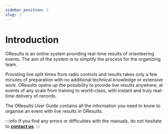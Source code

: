 ```yaml
---
sidebar_position: 1
slug: /
---
```


# Introduction

OResults is an online system providing real-time results of orienteering events. The aim of the system is to simplify the process for the organizing team. 

Providing live split times from radio controls and results takes only a few minutes of preparation with no additional technical knowledge or extensive work. OResults opens up the possibility to provide live results anywhere, at events of any scale from training to world-class, with instant and truly real-time delivery of records.

The OResults User Guide contains all the information you need to know to organise an event with live results in OResults.

:::info
If you find any errors or difficulties with the manuals, do not hesitate to **[contact us](https://oresults.eu/contact)**.
:::